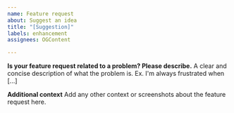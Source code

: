 ```yaml
---
name: Feature request
about: Suggest an idea
title: "[Suggestion]"
labels: enhancement
assignees: OGContent

---
```


**Is your feature request related to a problem? Please describe.**
A clear and concise description of what the problem is. Ex. I'm always frustrated when [...]

**Additional context**
Add any other context or screenshots about the feature request here.
